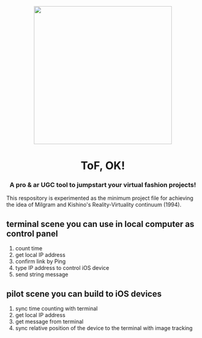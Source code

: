 <p align="center">
  <img align="center" width="360" src="ToF%2COK!.png" />

  <h1 align="center">ToF, OK!</h1>
  <h3 align="center">A pro & ar UGC tool to jumpstart your virtual fashion projects!</h3>
</p>

This respository is experimented as the minimum project file for achieving the idea of Milgram and Kishino's Reality-Virtuality continuum (1994).
## terminal scene you can use in local computer as control panel
1. count time
2. get local IP address
3. confirm link by Ping
4. type IP address to control iOS device
5. send string message
## pilot scene you can build to iOS devices
1. sync time counting with terminal
2. get local IP address
3. get message from terminal
4. sync relative position of the device to the terminal with image tracking
